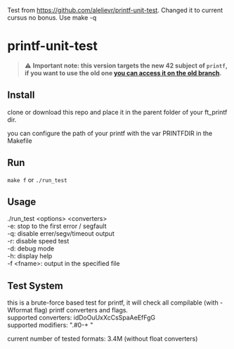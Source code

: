 Test from https://github.com/alelievr/printf-unit-test. Changed it to current cursus no bonus. Use make -q

# printf-unit-test

> :warning: **Important note: this version targets the new 42 subject of `printf`, if you want to use the old one [you can access it on the old branch](https://github.com/alelievr/printf-unit-test/tree/old).**

## Install

clone or download this repo and place it in the parent folder of your ft_printf dir.

you can configure the path of your printf with the var PRINTFDIR in the Makefile

## Run

`make f` or `./run_test`

## Usage
./run_test \<options> \<converters>  
  -e: stop to the first error / segfault  
  -q: disable errer/segv/timeout output  
  -r: disable speed test  
  -d: debug mode  
  -h: display help  
  -f \<fname>: output in the specified file  

## Test System

this is a brute-force based test for printf, it will check all compilable (with -Wformat flag) printf converters and flags.  
supported converters: idDoOuUxXcCsSpaAeEfFgG  
supported modifiers: ".#0-+ "  

current number of tested formats: 3.4M (without float converters)

